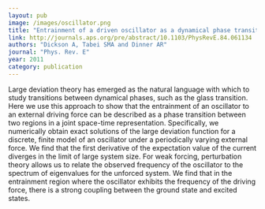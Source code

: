 ```yaml
---
layout: pub
image: /images/oscillator.png
title: "Entrainment of a driven oscillator as a dynamical phase transition"
link: http://journals.aps.org/pre/abstract/10.1103/PhysRevE.84.061134
authors: "Dickson A, Tabei SMA and Dinner AR"
journal: "Phys. Rev. E"
year: 2011
category: publication
---
```


Large deviation theory has emerged as the natural language with which to study transitions between dynamical phases, such as the glass transition. Here we use this approach to show that the entrainment of an oscillator to an external driving force can be described as a phase transition between two regions in a joint space-time representation. Specifically, we numerically obtain exact solutions of the large deviation function for a discrete, finite model of an oscillator under a periodically varying external force. We find that the first derivative of the expectation value of the current diverges in the limit of large system size. For weak forcing, perturbation theory allows us to relate the observed frequency of the oscillator to the spectrum of eigenvalues for the unforced system. We find that in the entrainment region where the oscillator exhibits the frequency of the driving force, there is a strong coupling between the ground state and excited states.

